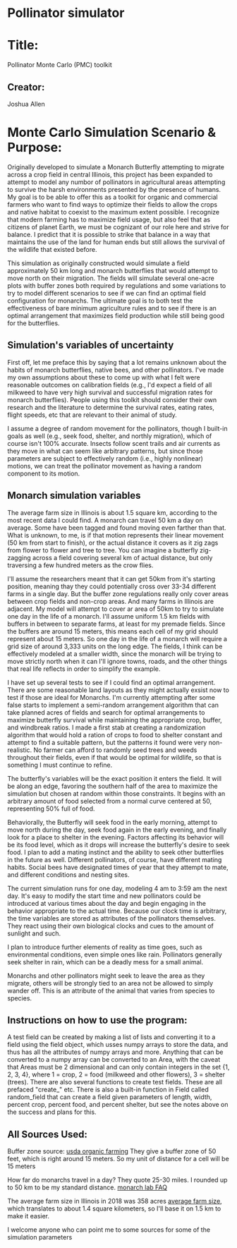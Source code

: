 # Pollinator simulator

# Title: 
Pollinator Monte Carlo (PMC) toolkit

## Creator:
Joshua Allen

# Monte Carlo Simulation Scenario & Purpose:
Originally developed to simulate a Monarch Butterfly attempting to migrate across a crop field in central Illinois, 
this project has been expanded to attempt to model any numbor of pollinators in agricultural areas attempting to survive
the harsh environments presented by the presence of humans. My goal is to be able to offer this as a toolkit for organic
and commercial farmers who want to find ways to optimize their fields to allow the crops and native habitat to coexist 
to the maximum extent possible. I recognize that modern farming has to maximize field usage, but also feel that as
citizens of planet Earth, we must be cognizant of our role here and strive for balance. I predict that it is possible to
strike that balance in a way that maintains the use of the land for human ends but still allows the survival of the
wildlife that existed before.

This simulation as originally constructed would simulate a field approximately 50 km long and monarch butterflies that 
would attempt to move north on their migration. The fields will simulate several one-acre plots with buffer zones both 
required by regulations and some variations to try to model different scenarios to see if we can find an optimal field 
configuration for monarchs. The ultimate goal is to both test the effectiveness of bare minimum agriculture rules and 
to see if there is an optimal arrangement that maximizes field production while still being good for the butterflies.

## Simulation's variables of uncertainty
First off, let me preface this by saying that a lot remains unknown about the habits of monarch butterflies, native
bees, and other pollinators. I've made my own assumptions about these to come up with what I felt were reasonable 
outcomes on calibration fields (e.g., I'd expect a field of all milkweed to have very high survival and successful 
migration rates for monarch butterflies). People using this toolkit should consider their own research and the
literature to determine the survival rates, eating rates, flight speeds, etc that are relevant to their animal of study.

I assume a degree of random movement for the pollinators, though I built-in goals as well (e.g., seek food, shelter, and 
northly migration), which of course isn't 100% accurate. Insects follow scent trails and air currents as they move in 
what can seem like arbitrary patterns, but since those parameters are subject to effectively random (i.e., highly 
nonlinear) motions, we can treat the pollinator movement as having a random component to its motion.

## Monarch simulation variables

The average farm size in Illinois is about 1.5 square km, according to the most recent data I could find. A monarch can
travel 50 km a day on average. Some have been tagged and found moving even farther than that. What is unknown, to me, 
is if that motion represents their linear movement (50 km from start to finish), or the actual distance it covers as it
zig zags from flower to flower and tree to tree. You can imagine a butterfly zig-zagging across a field covering several 
km of actual distance, but only traversing a few hundred meters as the crow flies.

I'll assume the researchers meant that it can get 50km from it's starting position, meaning thay they could potentially 
cross over 33-34 different farms in a single day. But the buffer zone regulations really only cover areas between crop 
fields and non-crop areas. And many farms in Illinois are adjacent. My model will attempt to cover ar area of 50km to 
try to simulate one day in the life of a monarch. I'll assume uniform 1.5 km fields with buffers in between to separate
farms, at least for my premade fields. Since the buffers are around 15 meters, this means each cell of my grid should
represent about 15 meters. So one day in the life of a monarch will require a grid size of around 3,333 units on the 
long edge. The fields, I think can be effectively modeled at a smaller width, since the monarch will be trying to move 
strictly north when it can I'll ignore towns, roads, and the other things that real life reflects in order to simplify 
the example.

I have set up several tests to see if I could find an optimal arrangement. There are some reasonable land layouts as 
they might actually exsist now to test if those are ideal for Monarchs. I'm currently attempting after some false 
starts to implement a semi-random arrangement algorithm that can take planned acres of fields and search for optimal
arrangements to maximize butterfly survival while maintaining the appropriate crop, buffer, and windbreak ratios. I made
a first stab at creating a randomization algorithm that would hold a ration of crops to food to shelter constant and
attempt to find a suitable pattern, but the patterns it found were very non-realistic. No farmer can afford to randomly 
seed trees and weeds throughout their fields, even if that would be optimal for wildlife, so that is something I must
continue to refine.

The butterfly's variables will be the exact position it enters the field. It will be along an edge, favoring the 
southern half of the area to maximize the simulation but chosen at random within those constraints. It begins with an 
arbitrary amount of food selected from a normal curve centered at 50, representing 50% full of food. 

Behaviorally, the Butterfly will seek food in the early morning, attempt to move north during the day, seek food again
in the early evening, and finally look for a place to shelter in the evening. Factors affecting its behavior will be its 
food level, which as it drops will increase the butterfly's desire to seek food. I plan to add a mating instinct and the
ability to seek other butterflies in the future as well. Different pollinators, of course, have different mating habits.
Social bees have designated times of year that they attempt to mate, and different conditions and nesting sites.

The current simulation runs for one day, modeling 4 am to 3:59 am the next day. It's easy to modify the start time and 
new pollinators could be introduced at various times about the day and begin engaging in the behavior appropriate to the
actual time. Because our clock time is arbitrary, the time variables are stored as attributes of the pollinators
themselves. They react using their own biological clocks and cues to the amount of sunlight and such.

I plan to introduce further elements of reality as time goes, such as environmental conditions, even simple ones like
rain. Pollinators generally seek shelter in rain, which can be a deadly mess for a small animal. 

Monarchs and other pollinators might seek to leave the area as they migrate, others will be strongly tied to an area 
not be allowed to simply wander off. This is an attribute of the animal that varies from species to species.

## Instructions on how to use the program:
A test field can be created by making a list of lists and converting it to a field using the field object, which usses
numpy arrays to store the data, and thus has all the attributes of numpy arrays and more. Anything that can be converted
to a numpy array can be converted to an Area, with the caveat that Areas must be 2 dimensional and can only contain 
integers in the set {1, 2, 3, 4}, where 1 = crop, 2 = food (milkweed and other flowers), 3 = shelter (trees). There are 
also several functions to create test fields. These are all prefaced "create_" etc. There is also a  built-in function 
in Field called random_field that can create a field given parameters of length, width, percent crop, percent food, and 
percent shelter, but see the notes above on the success and plans for this.

## All Sources Used:
Buffer zone source: [usda organic farming](https://www.ams.usda.gov/sites/default/files/media/6%20Buffer%20Zones%20FINAL%20RGK%20V2.pdf)
They give a buffer zone of 50 feet, which is right around 15 meters. So my unit of distance for a cell will be 15 meters


How far do monarchs travel in a day? They quote 25-30 miles. I rounded up
to 50 km to be my standard distance. [monarch lab FAQ](https://monarchlab.org/biology-and-research/ask-the-expert/faq)

The average farm size in Illinois in 2018 was 358 acres [average farm size](https://farmdocdaily.illinois.edu/2013/08/trends-illinois-farmland-parcel-size.html),
which translates to about 1.4 square kilometers, so I'll base it on 1.5 km to make it easier.

I welcome anyone who can point me to some sources for some of the simulation parameters

